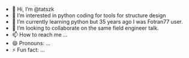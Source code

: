 - 👋 Hi, I’m @tatszk
- 👀 I’m interested in python coding for tools for structure design
- 🌱 I’m currently learning python but 35 years ago I was Fotran77 user.
- 💞️ I’m looking to collaborate on the same field engineer talk.
- 📫 How to reach me ...
- 😄 Pronouns: ...
- ⚡ Fun fact: ...

<!---
tatszk/tatszk is a ✨ special ✨ repository because its `README.md` (this file) appears on your GitHub profile.
You can click the Preview link to take a look at your changes.
--->
